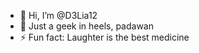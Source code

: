 - 👋 Hi, I’m @D3Lia12 
- 👀 Just a geek in heels, padawan 
- ⚡ Fun fact: Laughter is the best medicine 

<!---
D3Lia12/D3Lia12 is a ✨ special ✨ repository because its `README.md` (this file) appears on your GitHub profile.
You can click the Preview link to take a look at your changes.
--->
